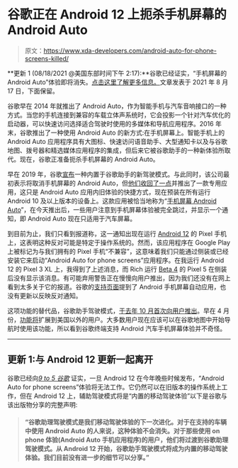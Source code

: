 # 谷歌正在 Android 12 上扼杀手机屏幕的 Android Auto

> 原文：<https://www.xda-developers.com/android-auto-for-phone-screens-killed/>

**更新 1 (08/18/2021 @美国东部时间下午 2:17):**谷歌已经证实，“手机屏幕的 Android Auto”体验即将消失。[点击这里了解更多信息。](#update1)文章发表于 2021 年 8 月 17 日，下面保留。

谷歌早在 2014 年就推出了 Android Auto，作为智能手机与汽车音响接口的一种方式。当您的手机连接到兼容的车载立体声系统时，它会投影一个针对汽车优化的启动器，可以快速访问选择适合驾驶时使用的多媒体和导航应用程序。2016 年末，谷歌推出了一种使用 Android Auto 的新方式:在手机屏幕上。智能手机上的 Android Auto 应用程序具有大图标、快速访问语音助手、大型通知卡以及与谷歌地图、拨号器和精选媒体应用程序的集成，但后来它被谷歌助手的一种新体验所取代。现在，谷歌正准备扼杀手机屏幕的 Android Auto。

早在 2019 年，谷歌[宣布](https://www.xda-developers.com/google-assistant-driving-mode-waze/)一种内置于谷歌助手的新驾驶模式。与此同时，该公司最初表示将取消手机屏幕的 Android Auto，但[他们收回了一点](https://www.xda-developers.com/android-auto-app-no-longer-supported-google-assistant-new-driving-mode/)并推出了一款专用应用，这只是 Android Auto 应用内旧体验的快捷方式，现在预装在所有运行 Android 10 及以上版本的设备上。这款应用被恰当地称为“[手机屏幕 Android Auto](https://play.google.com/store/apps/details?id=com.google.android.projection.gearhead.phonescreen)”，在今天推出后，一些用户注意到手机屏幕体验被完全跳过，并显示一个通知，即 Android Auto 现在只适用于汽车屏幕。

到目前为止，我们只看到报道称，这一通知出现在运行 [Android 12](https://www.xda-developers.com/android-12/) 的 Pixel 手机上，这表明这种反对可能是特定于操作系统的。然而，该应用程序在 Google Play 上被标记为与我们拥有的 Pixel 手机“不兼容”，这意味着我们只能通过侧装或已经安装它来启动“Android Auto for phone screens”应用程序。在我运行 Android 12 的 Pixel 3 XL 上，我得到了上述消息，而 Rich 运行 [Beta 4](https://www.xda-developers.com/android-12-beta-4/) 的 Pixel 5 在侧装后没有显示该消息。有可能弃用警告正在慢慢向用户推出，因为我们还没有在网上看到太多关于它的报道。谷歌的[支持页面](https://support.google.com/androidauto/answer/9468382?hl=en)提到了 Android 手机屏幕自动应用，也没有更新以反映反对通知。

这项功能的替代品，谷歌助手驾驶模式，[于去年 10 月首次向用户推出](https://www.xda-developers.com/google-assistant-driving-mode-rolling-out/)。早在 4 月份，[功能将](https://www.xda-developers.com/google-assistant-new-driving-mode-expands-outside-usa/)扩展到美国以外的用户。大多数用户现在应该可以在谷歌地图中开始导航时使用该功能，所以看到谷歌终端支持 Android 汽车手机屏幕体验并不奇怪。

* * *

## 更新 1:与 Android 12 更新一起离开

谷歌已经向[*9 to 5 谷歌*](https://9to5google.com/2021/08/17/android-auto-phone-screen-stops-working/) 证实，一旦 Android 12 在今年晚些时候发布，“Android Auto for phone screens”体验将无法工作。它仍然可以在旧版本的操作系统上工作，但在 Android 12 上，辅助驾驶模式将是“内置的移动驾驶体验”以下是谷歌与该出版物分享的完整声明:

> #### “谷歌助理驾驶模式是我们移动驾驶体验的下一次进化。对于在支持的车辆中使用 Android Auto 的人来说，这种体验不会消失。对于那些使用 on phone 体验(Android Auto 手机应用程序)的用户，他们将过渡到谷歌助理驾驶模式。从 Android 12 开始，谷歌助手驾驶模式将成为内置的移动驾驶体验。我们目前没有进一步的细节可以分享。”